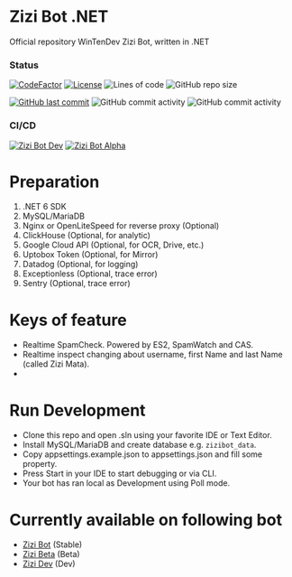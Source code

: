 # Zizi Bot .NET

Official repository WinTenDev Zizi Bot, written in .NET

### Status

[![CodeFactor](https://www.codefactor.io/repository/github/wintendev/ZiziBot.net/badge)](https://www.codefactor.io/repository/github/wintendev/ZiziBot.net)
[![License](https://img.shields.io/github/license/WinTenDev/ZiziBot.NET?label=License&color=brightgreen&cacheSeconds=3600)](./LICENSE)
![Lines of code](https://img.shields.io/tokei/lines/github/WinTenDev/ZiziBot.NET?style=flat-square)
![GitHub repo size](https://img.shields.io/github/repo-size/WinTenDev/ZiziBot.NET?style=flat-square)

[![GitHub last commit](https://img.shields.io/github/last-commit/WinTenDev/ZiziBot.NET?style=flat-square)](https://github.com/WinTenDev/ZiziBot.NET)
![GitHub commit activity](https://img.shields.io/github/commit-activity/m/WinTenDev/ZiziBot.NET?style=flat-square)
![GitHub commit activity](https://img.shields.io/github/commit-activity/w/WinTenDev/ZiziBot.NET?style=flat-square)

### CI/CD

[![Zizi Bot Dev](https://github.com/WinTenDev/ZiziBot.NET/actions/workflows/zizibot-dev-build.yml/badge.svg)](https://github.com/WinTenDev/ZiziBot.NET/actions/workflows/zizibot-dev-build.yml)
[![Zizi Bot Alpha](https://github.com/WinTenDev/ZiziBot.NET/actions/workflows/zizibot-alpha-build.yml/badge.svg)](https://github.com/WinTenDev/ZiziBot.NET/actions/workflows/zizibot-alpha-build.yml)

# Preparation

1. .NET 6 SDK
2. MySQL/MariaDB
3. Nginx or OpenLiteSpeed for reverse proxy (Optional)
4. ClickHouse (Optional, for analytic)
5. Google Cloud API (Optional, for OCR, Drive, etc.)
6. Uptobox Token (Optional, for Mirror)
7. Datadog (Optional, for logging)
8. Exceptionless (Optional, trace error)
9. Sentry (Optional, trace error)

# Keys of feature

- Realtime SpamCheck. Powered by ES2, SpamWatch and CAS.
- Realtime inspect changing about username, first Name and last Name (called Zizi Mata).
-

# Run Development

- Clone this repo and open .sln using your favorite IDE or Text Editor.
- Install MySQL/MariaDB and create database e.g. `zizibot_data`.
- Copy appsettings.example.json to appsettings.json and fill some property.
- Press Start in your IDE to start debugging or via CLI.
- Your bot has ran local as Development using Poll mode.

# Currently available on following bot

- [Zizi Bot](t.me/MissZiziBot) (Stable)
- [Zizi Beta](t.me/MissZiziBetaBot) (Beta)
- [Zizi Dev](t.me/MissZiziDevBot) (Dev)
